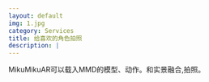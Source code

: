 ```yaml
---
layout: default
img: 1.jpg
category: Services
title: 给喜欢的角色拍照
description: |
---
```

  MikuMikuAR可以载入MMD的模型、动作。和实景融合,拍照。